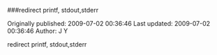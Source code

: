 ###redirect printf, stdout,stderr

Originally published: 2009-07-02 00:36:46
Last updated: 2009-07-02 00:36:46
Author: J Y

redirect printf, stdout,stderr